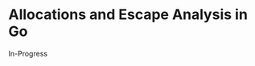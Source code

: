 # Allocations and Escape Analysis in Go
<!--TODO: Pull info from [Ardan Labs Blogs](https://www.ardanlabs.com/blog/2017/05/language-mechanics-on-stacks-and-pointers.html) and [Segment Blog](https://segment.com/blog/allocation-efficiency-in-high-performance-go-services/)-->
In-Progress
